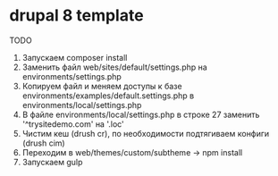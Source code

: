 # drupal 8 template

TODO
1. Запускаем composer install
2. Заменить файл web/sites/default/settings.php  на  environments/settings.php
3. Копируем файл и меняем доступы к базе environments/examples/default.settings.php  в  environments/local/settings.php
4. В файле environments/local/settings.php в строке 27  заменить '^trysitedemo\.com' на '<sitename>.loc'
5. Чистим кеш (drush cr), по необходимости подтягиваем конфиги (drush cim)
6. Переходим в  web/themes/custom/subtheme -> npm install
7. Запускаем gulp
